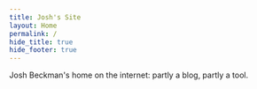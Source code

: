 ```yaml
---
title: Josh's Site
layout: Home
permalink: /
hide_title: true
hide_footer: true
---
```

Josh Beckman's home on the internet: partly a blog, partly a tool.
